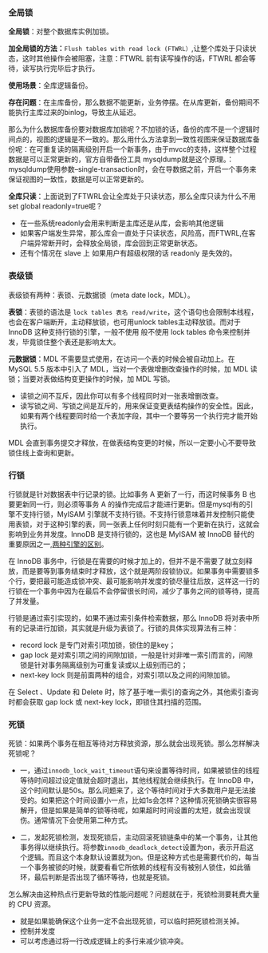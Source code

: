 ### 全局锁
**全局锁**：对整个数据库实例加锁。

**加全局锁的方法：**`Flush tables with read lock (FTWRL）`,让整个库处于只读状态，这时其他操作会被阻塞，注意：FTWRL 前有读写操作的话，FTWRL 都会等待，读写执行完毕后才执行。

**使用场景**：全库逻辑备份。

**存在问题**：在主库备份，那么数据不能更新，业务停摆。在从库更新，备份期间不能执行主库过来的binlog，导致主从延迟。

那么为什么数据库备份要对数据库加锁呢？不加锁的话，备份的库不是一个逻辑时间点的，视图的逻辑是不一致的。那么用什么方法拿到一致性视图来保证数据库备份呢：在可重复读的隔离级别开启一个新事务，由于mvcc的支持，这样整个过程数据是可以正常更新的，官方自带备份工具 mysqldump就是这个原理。：mysqldump使用参数–single-transaction时，会在导数据之前，开启一个事务来保证视图的一致性，数据是可以正常更新的。

**全库只读**：上面说到了FTWRL会让全库处于只读状态，那么全库只读为什么不用set global readonly=true呢？
* 在一些系统readonly会用来判断是主库还是从库，会影响其他逻辑
* 如果客户端发生异常，那么库会一直处于只读状态，风险高，而FTWRL,在客户端异常断开时，会释放全局锁，库会回到正常更新状态。
* 还有个情况在 slave 上 如果用户有超级权限的话 readonly 是失效的。

### 表级锁
表级锁有两种：表锁、元数据锁（meta date lock，MDL）。

**表锁**：表锁的语法是 `lock tables 表名 read/write`，这个语句也会限制本线程，也会在客户端断开，主动释放锁，也可用unlock tables主动释放锁。而对于 InnoDB 这种支持行锁的引擎，一般不使用 般不使用 lock tables 命令来控制并发，毕竟锁住整个表还是影响太大。

**元数据锁**：MDL 不需要显式使用，在访问一个表的时候会被自动加上。在 MySQL 5.5 版本中引入了 MDL，当对一个表做增删改查操作的时候，加 MDL 读锁；当要对表做结构变更操作的时候，加 MDL 写锁。

* 读锁之间不互斥，因此你可以有多个线程同时对一张表增删改查。
* 读写锁之间、写锁之间是互斥的，用来保证变更表结构操作的安全性。因此，如果有两个线程要同时给一个表加字段，其中一个要等另一个执行完才能开始执行。

MDL 会直到事务提交才释放，在做表结构变更的时候，所以一定要小心不要导致锁住线上查询和更新。

### 行锁

行锁就是针对数据表中行记录的锁。比如事务 A 更新了一行，而这时候事务 B 也要更新同一行，则必须等事务 A 的操作完成后才能进行更新。但是mysql有的引擎不支持行锁，MyISAM 引擎就不支持行锁。不支持行锁意味着并发控制只能使用表锁，对于这种引擎的表，同一张表上任何时刻只能有一个更新在执行，这就会影响到业务并发度。InnoDB 是支持行锁的，这也是 MyISAM 被 InnoDB 替代的重要原因之一,[两种引擎的区别](https://www.cnblogs.com/zhangchaoyang/articles/4214237.html)。

在 InnoDB 事务中，行锁是在需要的时候才加上的，但并不是不需要了就立刻释放，而是要等到事务结束时才释放，这个就是两阶段锁协议。如果事务中需要锁多个行，要把最可能造成锁冲突、最可能影响并发度的锁尽量往后放，这样这一行的行锁在一个事务中因为在最后不会停留很长时间，减少了事务之间的锁等待，提高了并发量。  

行锁是通过索引实现的，如果不通过索引条件检索数据，那么 InnoDB 将对表中所有的记录进行加锁，其实就是升级为表锁了。行锁的具体实现算法有三种：  
* record lock 是专门对索引项加锁，锁住的是key；  
* gap lock 是对索引项之间的间隙加锁，一般是针对非唯一索引而言的，间隙锁是针对事务隔离级别为可重复读或以上级别而已的；  
* next-key lock 则是前面两种的组合，对索引项以及之间的间隙加锁。  

在 Select 、Update 和 Delete 时，除了基于唯一索引的查询之外，其他索引查询时都会获取 gap lock 或 next-key lock，即锁住其扫描的范围。
  
### 死锁
死锁：如果两个事务在相互等待对方释放资源，那么就会出现死锁。那么怎样解决死锁呢？

* 一，通过`innodb_lock_wait_timeout`语句来设置等待时间，如果被锁住的线程等待时间超过设定值就会超时退出，其他线程就会继续执行。在 InnoDB 中，这个时间默认是50s。那么问题来了，这个等待时间对于大多数用户是无法接受的。如果把这个时间设置小一点，比如1s会怎样？这种情况死锁确实很容易解开，但是如果是简单的锁等待呢，如果超时时间设置的太短，就会出现误伤。通常情况下会使用第二种方式。

* 二，发起死锁检测，发现死锁后，主动回滚死锁链条中的某一个事务，让其他事务得以继续执行。将参数`innodb_deadlock_detect`设置为on，表示开启这个逻辑。而且这个本身默认设置就为on。但是这种方式也是需要代价的，每当一个事务被锁的时候，就要看看它所依赖的线程有没有被别人锁住，如此循环，最后判断是否出现了循环等待，也就是死锁。

怎么解决由这种热点行更新导致的性能问题呢？问题就在于，死锁检测要耗费大量的 CPU 资源。
* 就是如果能确保这个业务一定不会出现死锁，可以临时把死锁检测关掉。
* 控制并发度
* 可以考虑通过将一行改成逻辑上的多行来减少锁冲突。







